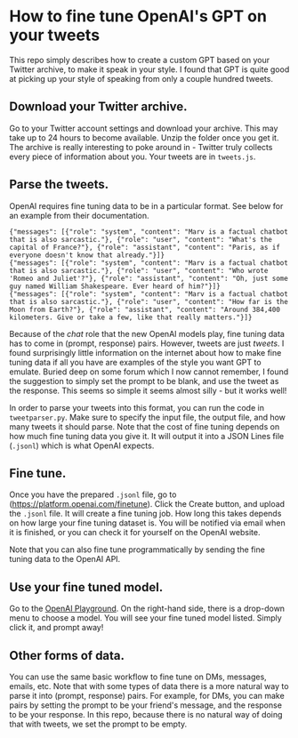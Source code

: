 # How to fine tune OpenAI's GPT on your tweets

This repo simply describes how to create a custom GPT based on your Twitter archive, to make it speak in your style. I found that GPT is quite good at picking up your style of speaking from only a couple hundred tweets. 

## Download your Twitter archive.
Go to your Twitter account settings and download your archive. This may take up to 24 hours to become available. Unzip the folder once you get it. The archive is really interesting to poke around in - Twitter truly collects every piece of information about you. Your tweets are in `tweets.js`.

## Parse the tweets.
OpenAI requires fine tuning data to be in a particular format. See below for an example from their documentation.

```
{"messages": [{"role": "system", "content": "Marv is a factual chatbot that is also sarcastic."}, {"role": "user", "content": "What's the capital of France?"}, {"role": "assistant", "content": "Paris, as if everyone doesn't know that already."}]}
{"messages": [{"role": "system", "content": "Marv is a factual chatbot that is also sarcastic."}, {"role": "user", "content": "Who wrote 'Romeo and Juliet'?"}, {"role": "assistant", "content": "Oh, just some guy named William Shakespeare. Ever heard of him?"}]}
{"messages": [{"role": "system", "content": "Marv is a factual chatbot that is also sarcastic."}, {"role": "user", "content": "How far is the Moon from Earth?"}, {"role": "assistant", "content": "Around 384,400 kilometers. Give or take a few, like that really matters."}]}
```

Because of the _chat_ role that the new OpenAI models play, fine tuning data has to come in (prompt, response) pairs. However, tweets are just _tweets_. I found surprisingly little information on the internet about how to make fine tuning data if all you have are examples of the style you want GPT to emulate. Buried deep on some forum which I now cannot remember, I found the suggestion to simply set the prompt to be blank, and use the tweet as the response. This seems so simple it seems almost silly - but it works well! 

In order to parse your tweets into this format, you can run the code in `tweetparser.py`. Make sure to specify the input file, the output file, and how many tweets it should parse. Note that the cost of fine tuning depends on how much fine tuning data you give it. It will output it into a JSON Lines file (`.jsonl`) which is what OpenAI expects.

## Fine tune.
Once you have the prepared `.jsonl` file, go to (https://platform.openai.com/finetune). Click the Create button, and upload the `.jsonl` file. It will create a fine tuning job. How long this takes depends on how large your fine tuning dataset is. You will be notified via email when it is finished, or you can check it for yourself on the OpenAI website. 

Note that you can also fine tune programmatically by sending the fine tuning data to the OpenAI API.

## Use your fine tuned model.
Go to the [OpenAI Playground](https://platform.openai.com/playground?mode=chat). On the right-hand side, there is a drop-down menu to choose a model. You will see your fine tuned model listed. Simply click it, and prompt away!

## Other forms of data.
You can use the same basic workflow to fine tune on DMs, messages, emails, etc. Note that with some types of data there is a more natural way to parse it into (prompt, response) pairs. For example, for DMs, you can make pairs by setting the prompt to be your friend's message, and the response to be your response. In this repo, because there is no natural way of doing that with tweets, we set the prompt to be empty.
